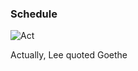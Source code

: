 ### Schedule 

![Act](https://github.com/WJ-Lai/Schedule/tree/master/pic/Bruce-Lee.jpg)

Actually, Lee quoted Goethe